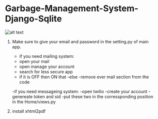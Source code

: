 # Garbage-Management-System-Django-Sqlite

![alt text]("C:\Users\aroma\Downloads\home.png")


1. Make sure to give your email and password in the setting.py of main app.
   - if you need mailing system:
    - open your mail
    - open manage your account 
    - search for less secure app
    - if it is OFF then ON that
   -else
    -remove ever mail section from the code
    
   -if you need messageing system:
    -open twilio
    -create your account
    -genereate token and sid
    -put these two in the corressponding position in the Home/views.py
    
2. install xhtml2pdf 
